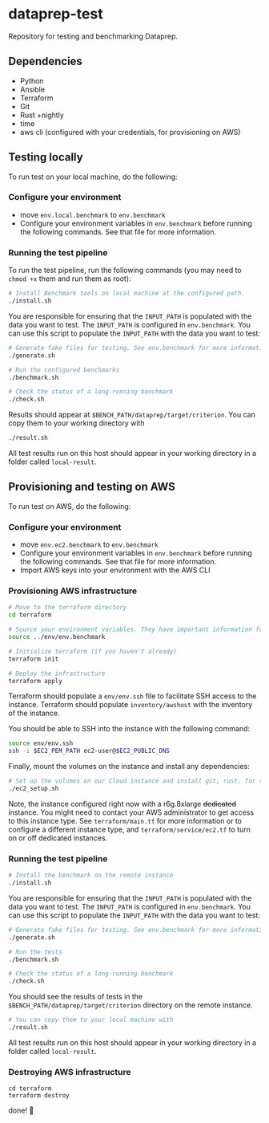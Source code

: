 # dataprep-test

Repository for testing and benchmarking Dataprep.

## Dependencies
- Python
- Ansible
- Terraform
- Git
- Rust +nightly
- time 
- aws cli (configured with your credentials, for provisioning on AWS)

## Testing locally
To run test on your local machine, do the following:
### Configure your environment
- move `env.local.benchmark` to `env.benchmark`
- Configure your environment variables in `env.benchmark` before running the following commands. See that file for more information.

### Running the test pipeline
To run the test pipeline, run the following commands (you may need to `chmod +x` them and run them as root):
```bash
# Install Benchmark tools on local machine at the configured path.
./install.sh
```
You are responsible for ensuring that the `INPUT_PATH` is populated with the data you want to test. The `INPUT_PATH` is configured in `env.benchmark`.
You can use this script to populate the `INPUT_PATH` with the data you want to test:
```bash
# Generate fake files for testing. See env.benchmark for more information.
./generate.sh
```
```bash
# Run the configured benchmarks 
./benchmark.sh
```
```bash
# Check the status of a long-running benchmark
./check.sh
```
 Results should appear at `$BENCH_PATH/dataprep/target/criterion`. You can copy them to your working directory with
```bash
./result.sh
```
All test results run on this host should appear in your working directory in a folder called `local-result`.

## Provisioning and testing on AWS
To run test on AWS, do the following:
### Configure your environment
- move `env.ec2.benchmark` to `env.benchmark`
- Configure your environment variables in `env.benchmark` before running the following commands. See that file for more information.
- Import AWS keys into your environment with the AWS CLI 
### Provisioning AWS infrastructure
```bash
# Move to the terraform directory
cd terraform
```
```bash
# Source your environment variables. They have important information for terraform.
source ../env/env.benchmark
```
```bash
# Initialize terraform (if you haven't already)
terraform init
```
```bash
# Deploy the infrastructure
terraform apply
```

Terraform should populate a `env/env.ssh` file to facilitate SSH access to the instance.
Terraform should populate `inventory/awshost` with the inventory of the instance.

You should be able to SSH into the instance with the following command:
```bash
source env/env.ssh
ssh -i $EC2_PEM_PATH ec2-user@$EC2_PUBLIC_DNS
```

Finally, mount the volumes on the instance and install any dependencies:

```bash
# Set up the volumes on our Cloud instance and install git, rust, for the ec2-user
./ec2_setup.sh
```

Note, the instance configured right now with a r6g.8xlarge ~~dedicated~~ instance. 
You might need to contact your AWS administrator to get access to this instance type.
See `terraform/main.tf` for more information or to configure a different instance type, and 
`terraform/service/ec2.tf` to turn on or off dedicated instances.

### Running the test pipeline
```bash
# Install the benchmark on the remote instance 
./install.sh
```
You are responsible for ensuring that the `INPUT_PATH` is populated with the data you want to test. The `INPUT_PATH` is configured in `env.benchmark`.
You can use this script to populate the `INPUT_PATH` with the data you want to test:
```bash
# Generate fake files for testing. See env.benchmark for more information.
./generate.sh
```
```bash
# Run the tests
./benchmark.sh
```
```bash
# Check the status of a long-running benchmark
./check.sh
```

You should see the results of tests in the `$BENCH_PATH/dataprep/target/criterion` directory on the remote instance.
```bash
# You can copy them to your local machine with
./result.sh
```
All test results run on this host should appear in your working directory in a folder called `local-result`.

### Destroying AWS infrastructure
```
cd terraform
terraform destroy
```
done! :tada: 